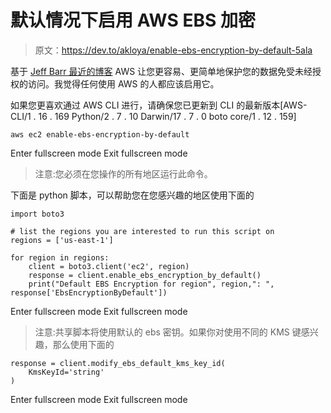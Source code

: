 # 默认情况下启用 AWS EBS 加密

> 原文：<https://dev.to/akloya/enable-ebs-encryption-by-default-5ala>

基于 [Jeff Barr 最近的博客](https://aws.amazon.com/blogs/aws/new-opt-in-to-default-encryption-for-new-ebs-volumes/?utm_source=feedburner&utm_medium=feed&utm_campaign=Feed%3A+AmazonWebServicesBlog+%28Amazon+Web+Services+Blog%29) AWS 让您更容易、更简单地保护您的数据免受未经授权的访问。我觉得任何使用 AWS 的人都应该启用它。

如果您更喜欢通过 AWS CLI 进行，请确保您已更新到 CLI 的最新版本[AWS-CLI/1 . 16 . 169 Python/2 . 7 . 10 Darwin/17 . 7 . 0 boto core/1 . 12 . 159]

```
aws ec2 enable-ebs-encryption-by-default 
```

Enter fullscreen mode Exit fullscreen mode

> 注意:您必须在您操作的所有地区运行此命令。

下面是 python 脚本，可以帮助您在您感兴趣的地区使用下面的

```
import boto3

# list the regions you are interested to run this script on
regions = ['us-east-1']

for region in regions:
    client = boto3.client('ec2', region)
    response = client.enable_ebs_encryption_by_default()
    print("Default EBS Encryption for region", region,": ",  response['EbsEncryptionByDefault']) 
```

Enter fullscreen mode Exit fullscreen mode

> 注意:共享脚本将使用默认的 ebs 密钥。如果你对使用不同的 KMS 键感兴趣，那么使用下面的

```
response = client.modify_ebs_default_kms_key_id(
    KmsKeyId='string'
) 
```

Enter fullscreen mode Exit fullscreen mode